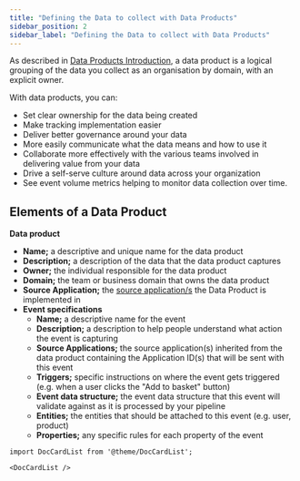```yaml
---
title: "Defining the Data to collect with Data Products"
sidebar_position: 2
sidebar_label: "Defining the Data to collect with Data Products"
---
```


As described in [Data Products Introduction](/docs/fundamentals/data-products/index.md), a data product is a logical grouping of the data you collect as an organisation by domain, with an explicit owner. 

With data products, you can:

* Set clear ownership for the data being created
* Make tracking implementation easier
* Deliver better governance around your data
* More easily communicate what the data means and how to use it
* Collaborate more effectively with the various teams involved in delivering value from your data
* Drive a self-serve culture around data across your organization
* See event volume metrics helping to monitor data collection over time.

## Elements of a Data Product

**Data product**

- **Name;** a descriptive and unique name for the data product
- **Description;** a description of the data that the data product captures
- **Owner;** the individual responsible for the data product 
- **Domain;** the team or business domain that owns the data product
- **Source Application;** the [source application/s](../organize-data-sources-with-source-applications/index.md) the Data Product is implemented in
- **Event specifications**
    * **Name;** a descriptive name for the event 
    * **Description;** a description to help people understand what action the event is capturing
    * **Source Applications;** the source application(s) inherited from the data product containing the Application ID(s) that will be sent with this event
    * **Triggers;** specific instructions on where the event gets triggered (e.g. when a user clicks the "Add to basket" button)
    * **Event data structure;** the event data structure that this event will validate against as it is processed by your pipeline
    * **Entities;** the entities that should be attached to this event (e.g. user, product)
    * **Properties;** any specific rules for each property of the event

```mdx-code-block
import DocCardList from '@theme/DocCardList';

<DocCardList />
```
